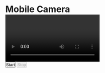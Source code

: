 <!DOCTYPE html>
<html lang="en">
<head>
    <meta charset="UTF-8">
    <meta name="viewport" content="width=device-width, initial-scale=1.0, maximum-scale=1.0, user-scalable=no">
    <title>Mobile Camera Recorder</title>
    <style>
* {
    margin: 0;
    padding: 0;
    box-sizing: border-box;
    -webkit-tap-highlight-color: transparent;
}

body {
    min-height: 100vh;
    min-height: -webkit-fill-available;
    background: linear-gradient(135deg, #1a1a1a, #2d3436);
    font-family: system-ui, -apple-system, 'Segoe UI', sans-serif;
    color: #fff;
    display: flex;
    justify-content: center;
    align-items: center;
    padding: 12px;
    overflow: hidden;
}

html {
    height: -webkit-fill-available;
}

.container {
    width: 100%;
    height: 100vh;
    height: -webkit-fill-available;
    display: flex;
    flex-direction: column;
    background: rgba(255, 255, 255, 0.05);
    backdrop-filter: blur(10px);
    -webkit-backdrop-filter: blur(10px);
    padding: 12px;
}

h1 {
    font-size: clamp(1.2rem, 4vw, 1.5rem);
    font-weight: 600;
    text-align: center;
    margin: 8px 0;
    background: linear-gradient(to right, #00c6fb, #005bea);
    -webkit-background-clip: text;
    background-clip: text;
    -webkit-text-fill-color: transparent;
}

.video-container {
    position: relative;
    width: 100%;
    flex: 1;
    overflow: hidden;
    background: #000;
    margin: 8px 0;
}

#videoElement {
    width: 100%;
    height: 100%;
    object-fit: cover;
    transform: scaleX(-1);
    -webkit-transform: scaleX(-1);
}

.button-container {
    display: flex;
    gap: 12px;
    justify-content: center;
    padding: 12px 0;
}

button {
    min-width: 120px;
    min-height: 44px;
    padding: 12px 20px;
    border: none;
    border-radius: 50px;
    font-size: 16px;
    font-weight: 500;
    cursor: pointer;
    transition: all 0.3s ease;
    color: white;
    display: flex;
    align-items: center;
    justify-content: center;
    gap: 8px;
}

#startButton {
    background: linear-gradient(45deg, #00c6fb, #005bea);
    box-shadow: 0 4px 15px rgba(0, 198, 251, 0.3);
}

#stopButton {
    background: linear-gradient(45deg, #ff416c, #ff4b2b);
    box-shadow: 0 4px 15px rgba(255, 65, 108, 0.3);
}

button:disabled {
    opacity: 0.5;
    cursor: not-allowed;
}

#errorMsg {
    position: fixed;
    bottom: 20px;
    left: 50%;
    transform: translateX(-50%);
    background: rgba(255, 65, 108, 0.9);
    padding: 12px 20px;
    border-radius: 8px;
    display: none;
    color: white;
    font-size: 14px;
    max-width: 90%;
    text-align: center;
    z-index: 1000;
}
.face-oval0, .face-oval1, .face-oval2, .face-oval3, .face-oval4, .face-oval5 {
    position: absolute;
    border: 3px solid rgba(0, 198, 251, 0.7);
    border-radius: 50%;
    pointer-events: none;
    box-shadow: 0 0 0 2000px rgba(0, 0, 0, 0.3);
    animation: pulse 2s infinite;
    opacity: 0;
    visibility: hidden;
    transition: all 0.5s ease-in-out;
    /* Base size will be set dynamically via JavaScript */
}

@keyframes pulse {
    0% { border-color: rgba(0, 198, 251, 0.7); }
    50% { border-color: rgba(0, 198, 251, 0.3); }
    100% { border-color: rgba(0, 198, 251, 0.7); }
}

.face-oval-visible {
    opacity: 1;
    visibility: visible;
}
     </style>
</head>
<body>
    <!-- Previous HTML remains the same -->
    <div class="container">
        <h1>Mobile Camera</h1>
        <div class="video-container">
            <video id="videoElement" autoplay playsinline></video>
            <div class="face-oval0"></div>
            <div class="face-oval1"></div>
            <div class="face-oval2"></div>
            <div class="face-oval3"></div>
            <div class="face-oval4"></div>
            <div class="face-oval5"></div>
        </div>
        <div class="button-container">
            <button id="startButton">Start</button>
            <button id="stopButton" disabled>Stop</button>
        </div>
        <div id="errorMsg"></div>
    </div>
    <script>
// Previous variables remain the same
const videoElement = document.getElementById('videoElement');
const startButton = document.getElementById('startButton');
const stopButton = document.getElementById('stopButton');
const errorMsg = document.getElementById('errorMsg');
const faceOvals = document.querySelectorAll('[class^="face-oval"]');
let stream = null;
let ovalTimeouts = [];

function updateOvalSizes() {
    const container = document.querySelector('.video-container');
    const containerRect = container.getBoundingClientRect();
    
    // Calculate oval size based on container dimensions
    // Make oval height about 60% of the smaller container dimension
    const baseSize = Math.min(containerRect.width, containerRect.height) * 1;
    const ovalWidth = baseSize * 0.75;  // Make width 75% of height for oval shape
    const ovalHeight = baseSize;

    // Define oval positions relative to container size
    const positions = [
        { top: '33%', left: '33%' },
        { top: '33%', left: '57%' },
        { top: '45%', left: '40%' },
        { top: '50%', left: '50%' },
        { top: '57%', left: '33%' },
        { top: '57%', left: '57%' }
    ];

    faceOvals.forEach((oval, index) => {
        oval.style.width = `${ovalWidth}px`;
        oval.style.height = `${ovalHeight}px`;
        oval.style.top = positions[index].top;
        oval.style.left = positions[index].left;
        oval.style.transform = 'translate(-50%, -50%)';
    });
}

function showOvalsSequentially() {
    clearOvalTimeouts();
    updateOvalSizes();
    
    let totalDelay = 0;
    
    faceOvals.forEach((oval, index) => {
        oval.classList.remove('face-oval-visible');
        
        const timeout = setTimeout(() => {
            if (index > 0) {
                faceOvals[index - 1].classList.remove('face-oval-visible');
            }
            oval.classList.add('face-oval-visible');
            
            if (index === faceOvals.length - 1) {
                setTimeout(() => {
                    oval.classList.remove('face-oval-visible');
                }, 4000);
            }
        }, totalDelay);
        
        totalDelay += index === 0 ? 5000 : 4000;
        ovalTimeouts.push(timeout);
    });
}

function clearOvalTimeouts() {
    ovalTimeouts.forEach(timeout => clearTimeout(timeout));
    ovalTimeouts = [];
    faceOvals.forEach(oval => {
        oval.classList.remove('face-oval-visible');
    });
}

async function startCamera() {
    try {
        if (stream) {
            stopCamera();
        }

        const pixelRatio = window.devicePixelRatio || 1;
        const screenWidth = screen.width * pixelRatio;
        const screenHeight = screen.height * pixelRatio;

        let constraints = {
            video: {
                facingMode: 'user',
                width: { ideal: screenWidth },
                height: { ideal: screenHeight }
            },
            audio: false
        };

        if (/Android|webOS|iPhone|iPad|iPod|BlackBerry|IEMobile|Opera Mini/i.test(navigator.userAgent)) {
            const devices = await navigator.mediaDevices.enumerateDevices();
            const videoDevices = devices.filter(device => device.kind === 'videoinput');
            
            if (videoDevices.length > 0) {
                constraints.video.deviceId = videoDevices[0].deviceId;
                
                if (window.orientation === 0 || window.orientation === 180) {
                    constraints.video.height = { ideal: Math.max(screenHeight, screenWidth) };
                    constraints.video.width = { ideal: Math.min(screenHeight, screenWidth) };
                } else {
                    constraints.video.width = { ideal: Math.max(screenHeight, screenWidth) };
                    constraints.video.height = { ideal: Math.min(screenHeight, screenWidth) };
                }
            }
        }

        stream = await navigator.mediaDevices.getUserMedia(constraints);
        videoElement.srcObject = stream;
        
        handleOrientation();
        showOvalsSequentially();

        startButton.disabled = true;
        stopButton.disabled = false;
        errorMsg.style.display = 'none';

        // Auto-stop after 50 seconds
        setTimeout(() => {
            stopCamera();
        }, 50000);

    } catch (err) {
        console.error('Camera error:', err);
        let errorMessage = 'Camera access denied. Please check your settings.';
        
        if (err.name === 'NotFoundError') {
            errorMessage = 'No camera found.';
        } else if (err.name === 'NotAllowedError') {
            errorMessage = 'Please allow camera access.';
        } else if (err.name === 'NotReadableError') {
            errorMessage = 'Camera is in use by another app.';
        }
        
        errorMsg.textContent = errorMessage;
        errorMsg.style.display = 'block';
        startButton.disabled = false;
        stopButton.disabled = true;
        
        setTimeout(() => {
            errorMsg.style.display = 'none';
        }, 3000);
    }
}

function stopCamera() {
    if (stream) {
        stream.getTracks().forEach(track => track.stop());
        videoElement.srcObject = null;
        startButton.disabled = false;
        stopButton.disabled = true;
        stream = null;
        clearOvalTimeouts();
        videoElement.classList.remove('rotate-landscape', 'rotate-landscape-back');
    }
}

function handleOrientation() {
    if (stream) {
        const videoTrack = stream.getVideoTracks()[0];
        const settings = videoTrack.getSettings();
        
        if (window.orientation === 90 || window.orientation === -90) {
            if (settings.facingMode === 'user') {
                videoElement.classList.add('rotate-landscape');
                videoElement.classList.remove('rotate-landscape-back');
            } else {
                videoElement.classList.add('rotate-landscape-back');
                videoElement.classList.remove('rotate-landscape');
            }
        } else {
            videoElement.classList.remove('rotate-landscape', 'rotate-landscape-back');
        }
        
        // Update oval sizes after orientation change
        setTimeout(updateOvalSizes, 300);
    }
}

// Event Listeners
startButton.addEventListener('click', startCamera);
stopButton.addEventListener('click', stopCamera);

window.addEventListener('orientationchange', () => {
    setTimeout(() => {
        handleOrientation();
        if (stream) {
            clearOvalTimeouts();
            showOvalsSequentially();
        }
    }, 300);
});

window.addEventListener('resize', () => {
    if (stream) {
        updateOvalSizes();
    }
});

document.addEventListener('visibilitychange', () => {
    if (document.hidden && stream) {
        stopCamera();
    }
});

document.addEventListener('touchend', (e) => {
    e.preventDefault();
    e.target.click();
}, { passive: false });

window.addEventListener('beforeunload', stopCamera);
    </script>
</body>
</html>
